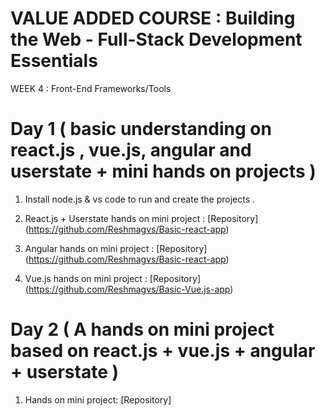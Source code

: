# VALUE ADDED COURSE : Building the Web - Full-Stack Development Essentials
WEEK 4 : Front-End Frameworks/Tools
# Day 1 ( basic understanding on react.js , vue.js, angular and userstate + mini hands on projects )

1. Install node.js & vs code to run and create the projects .

2. React.js + Userstate hands on mini project :
   [Repository] (https://github.com/Reshmagvs/Basic-react-app)
   
3. Angular hands on mini project :
   [Repository] (https://github.com/Reshmagvs/Basic-react-app)

4. Vue.js hands on mini project :
   [Repository] (https://github.com/Reshmagvs/Basic-Vue.js-app)

# Day 2 ( A hands on mini project based on react.js + vue.js + angular + userstate )

1. Hands on mini project:
 [Repository] 

